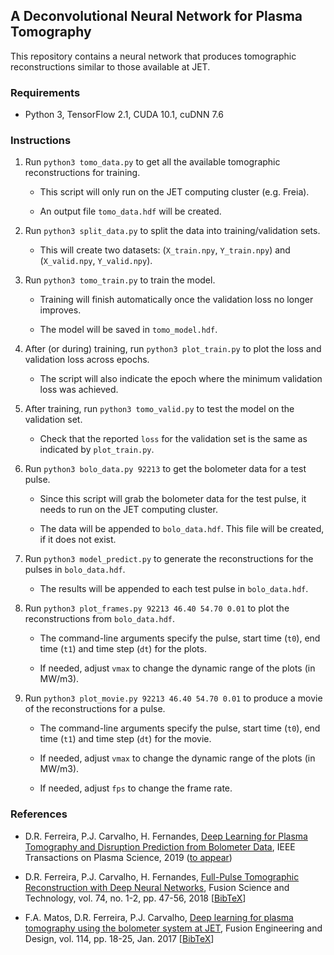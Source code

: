 ## A Deconvolutional Neural Network for Plasma Tomography

This repository contains a neural network that produces tomographic reconstructions similar to those available at JET.

### Requirements

- Python 3, TensorFlow 2.1, CUDA 10.1, cuDNN 7.6

### Instructions

1. Run `python3 tomo_data.py` to get all the available tomographic reconstructions for training.

    - This script will only run on the JET computing cluster (e.g. Freia).
    
    - An output file `tomo_data.hdf` will be created.

2. Run `python3 split_data.py` to split the data into training/validation sets.

    - This will create two datasets: (`X_train.npy`, `Y_train.npy`) and (`X_valid.npy`, `Y_valid.npy`).

3. Run `python3 tomo_train.py` to train the model.

    - Training will finish automatically once the validation loss no longer improves.
    
    - The model will be saved in `tomo_model.hdf`.

4. After (or during) training, run `python3 plot_train.py` to plot the loss and validation loss across epochs.

    - The script will also indicate the epoch where the minimum validation loss was achieved.
    
5. After training, run `python3 tomo_valid.py` to test the model on the validation set.

    - Check that the reported `loss` for the validation set is the same as indicated by `plot_train.py`.

6. Run `python3 bolo_data.py 92213` to get the bolometer data for a test pulse.

    - Since this script will grab the bolometer data for the test pulse, it needs to run on the JET computing cluster.

    - The data will be appended to `bolo_data.hdf`. This file will be created, if it does not exist.
    
7. Run `python3 model_predict.py` to generate the reconstructions for the pulses in `bolo_data.hdf`.

    - The results will be appended to each test pulse in `bolo_data.hdf`.

8. Run `python3 plot_frames.py 92213 46.40 54.70 0.01` to plot the reconstructions from `bolo_data.hdf`.

    - The command-line arguments specify the pulse, start time (`t0`), end time (`t1`) and time step (`dt`) for the plots.

    - If needed, adjust `vmax` to change the dynamic range of the plots (in MW/m3).

9. Run `python3 plot_movie.py 92213 46.40 54.70 0.01` to produce a movie of the reconstructions for a pulse.

    - The command-line arguments specify the pulse, start time (`t0`), end time (`t1`) and time step (`dt`) for the movie.

    - If needed, adjust `vmax` to change the dynamic range of the plots (in MW/m3).

    - If needed, adjust `fps` to change the frame rate.

### References

- D.R. Ferreira, P.J. Carvalho, H. Fernandes, [Deep Learning for Plasma Tomography and Disruption Prediction from Bolometer Data](https://arxiv.org/pdf/1910.13257.pdf), IEEE Transactions on Plasma Science, 2019 ([to appear](https://ieeexplore.ieee.org/document/8882311))

- D.R. Ferreira, P.J. Carvalho, H. Fernandes, [Full-Pulse Tomographic Reconstruction with Deep Neural Networks](https://arxiv.org/pdf/1802.02242.pdf), Fusion Science and Technology, vol. 74, no. 1-2, pp. 47-56, 2018 [[BibTeX](https://www.tandfonline.com/action/downloadCitation?doi=10.1080/15361055.2017.1390386&format=bibtex)]

- F.A. Matos, D.R. Ferreira, P.J. Carvalho, [Deep learning for plasma tomography using the bolometer system at JET](https://arxiv.org/pdf/1701.00322.pdf), Fusion Engineering and Design, vol. 114, pp. 18-25, Jan. 2017 [[BibTeX](https://www.sciencedirect.com/sdfe/arp/cite?pii=S0920379616306883&format=text%2Fx-bibtex&withabstract=false)]

